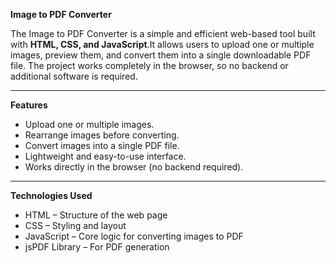 **Image to PDF Converter**

The Image to PDF Converter is a simple and efficient web-based tool built with **HTML, CSS, and JavaScript**.It allows users to upload one or multiple images, preview them, and convert them into a single downloadable PDF file. The project works completely in the browser, so no backend or additional software is required.

---

**Features**

- Upload one or multiple images.
- Rearrange images before converting.
- Convert images into a single PDF file.
- Lightweight and easy-to-use interface.
- Works directly in the browser (no backend required).



---

**Technologies Used**

- HTML – Structure of the web page
- CSS – Styling and layout
- JavaScript – Core logic for converting images to PDF
- jsPDF Library – For PDF generation
